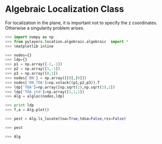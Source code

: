 # Algebraic Localization Class

For localization in the plane, it is important not to specify the z coordinates. Otherwise a singularity problem arises.

```python
>>> import numpy as np
>>> from pylayers.location.algebraic.algebraic  import *
>>> %matplotlib inline
```

```python
>>> nodes={}
>>> ldp={}
>>> p1 = np.array([-1,-1])
>>> p2 = np.array([1,-1])
>>> p3 = np.array([0,1])
>>> nodes['BN'] = np.array([[0],[0]])
>>> nodes['RN_TOA']=np.vstack((p1,p2,p3)).T
>>> ldp['TOA']=np.array([np.sqrt(2),np.sqrt(2),1])
>>> ldp['TOA_std']=np.array([1,1,1])
>>> Alg = algloc(nodes,ldp)
```

```python
>>> print ldp
>>> f,a = Alg.plot()
```

```python
>>> pest = Alg.ls_locate(toa=True,tdoa=False,rss=False)
```

```python
>>> pest
```

```python
>>> Alg
```
